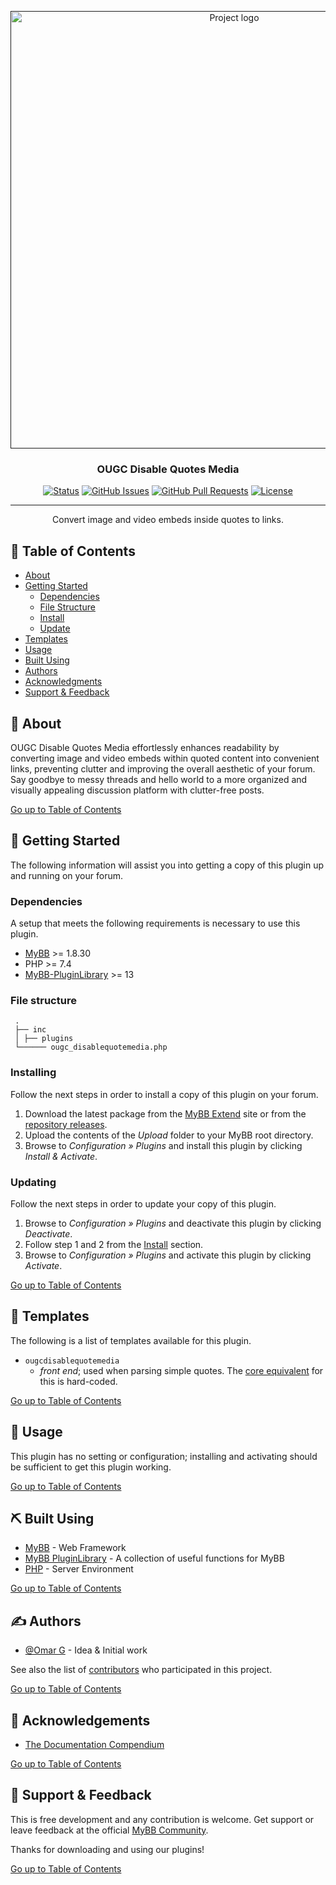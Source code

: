 <p align="center">
    <a href="" rel="noopener">
        <img width="700px" height="700px" src="https://github.com/OUGC-Network/OUGC-Disable-Quotes-Media/assets/1786584/56487894-7247-46f2-be33-a9dc68d9baed" alt="Project logo">
    </a>
</p>

<h3 align="center">OUGC Disable Quotes Media</h3>

<div align="center">

[![Status](https://img.shields.io/badge/status-active-success.svg)]()
[![GitHub Issues](https://img.shields.io/github/issues/OUGC-Network/OUGC-Disable-Quotes-Media.svg)](./issues)
[![GitHub Pull Requests](https://img.shields.io/github/issues-pr/OUGC-Network/OUGC-Disable-Quotes-Media.svg)](./pulls)
[![License](https://img.shields.io/badge/license-GPL-blue)](/LICENSE)

</div>

---

<p align="center"> Convert image and video embeds inside quotes to links.
    <br> 
</p>

## 📜 Table of Contents <a name = "table_of_contents"></a>

- [About](#about)
- [Getting Started](#getting_started)
	- [Dependencies](#dependencies)
	- [File Structure](#file_structure)
	- [Install](#install)
	- [Update](#update)
- [Templates](#templates)
- [Usage](#usage)
- [Built Using](#built_using)
- [Authors](#authors)
- [Acknowledgments](#acknowledgement)
- [Support & Feedback](#support)

## 🚀 About <a name = "about"></a>

OUGC Disable Quotes Media effortlessly enhances readability by converting image and video embeds within quoted content into convenient links, preventing clutter and improving the overall aesthetic of your forum. Say goodbye to messy threads and hello world to a more organized and visually appealing discussion platform with clutter-free posts.

[Go up to Table of Contents](#table_of_contents)

## 📍 Getting Started <a name = "getting_started"></a>

The following information will assist you into getting a copy of this plugin up and running on your forum.

### Dependencies <a name = "dependencies"></a>

A setup that meets the following requirements is necessary to use this plugin.

- [MyBB](https://mybb.com/) >= 1.8.30
- PHP >= 7.4
- [MyBB-PluginLibrary](https://github.com/frostschutz/MyBB-PluginLibrary) >= 13

### File structure <a name = "file_structure"></a>

  ```
   .
   ├── inc
   │ ├── plugins
   └────── ougc_disablequotemedia.php
   ```

### Installing <a name = "install"></a>

Follow the next steps in order to install a copy of this plugin on your forum.

1. Download the latest package from the [MyBB Extend](https://community.mybb.com/mods.php?action=view&pid=1397) site or from the [repository releases](https://github.com/OUGC-Network/OUGC-Disable-Quotes-Media/releases/latest).
2. Upload the contents of the _Upload_ folder to your MyBB root directory.
3. Browse to _Configuration » Plugins_ and install this plugin by clicking _Install & Activate_.

### Updating <a name = "update"></a>

Follow the next steps in order to update your copy of this plugin.

1. Browse to _Configuration » Plugins_ and deactivate this plugin by clicking _Deactivate_.
2. Follow step 1 and 2 from the [Install](#install) section.
3. Browse to _Configuration » Plugins_ and activate this plugin by clicking _Activate_.

[Go up to Table of Contents](#table_of_contents)

## 📐 Templates <a name = "templates"></a>

The following is a list of templates available for this plugin.

- `ougcdisablequotemedia`
	- _front end_; used when parsing simple quotes.  The [core equivalent](https://github.com/mybb/mybb/blob/bc03b9be63cf2f1c31b672f16d64552e4f0736d7/inc/class_parser.php#L875) for this is hard-coded.

[Go up to Table of Contents](#table_of_contents)

## 📖 Usage <a name="usage"></a>

This plugin has no setting or configuration; installing and activating should be sufficient to get this plugin working.

[Go up to Table of Contents](#table_of_contents)

## ⛏ Built Using <a name = "built_using"></a>

- [MyBB](https://mybb.com/) - Web Framework
- [MyBB PluginLibrary](https://github.com/frostschutz/MyBB-PluginLibrary) - A collection of useful functions for MyBB
- [PHP](https://www.php.net/) - Server Environment

[Go up to Table of Contents](#table_of_contents)

## ✍️ Authors <a name = "authors"></a>

- [@Omar G](https://github.com/Sama34) - Idea & Initial work

See also the list of [contributors](https://github.com/OUGC-Network/OUGC-Disable-Quotes-Media/contributors) who participated in this project.

[Go up to Table of Contents](#table_of_contents)

## 🎉 Acknowledgements <a name = "acknowledgement"></a>

- [The Documentation Compendium](https://github.com/kylelobo/The-Documentation-Compendium)

[Go up to Table of Contents](#table_of_contents)

## 🎈 Support & Feedback <a name="support"></a>

This is free development and any contribution is welcome. Get support or leave feedback at the official [MyBB Community](https://community.mybb.com/thread-229080.html).

Thanks for downloading and using our plugins!

[Go up to Table of Contents](#table_of_contents)